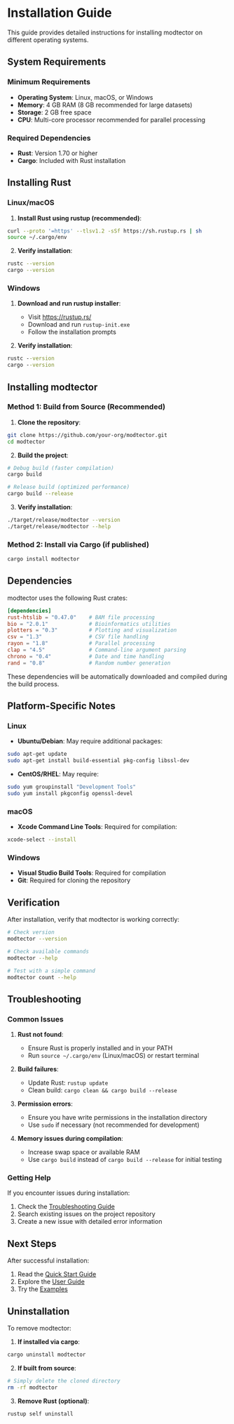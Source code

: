 # Installation Guide

This guide provides detailed instructions for installing modtector on different operating systems.

## System Requirements

### Minimum Requirements
- **Operating System**: Linux, macOS, or Windows
- **Memory**: 4 GB RAM (8 GB recommended for large datasets)
- **Storage**: 2 GB free space
- **CPU**: Multi-core processor recommended for parallel processing

### Required Dependencies
- **Rust**: Version 1.70 or higher
- **Cargo**: Included with Rust installation

## Installing Rust

### Linux/macOS

1. **Install Rust using rustup (recommended)**:
```bash
curl --proto '=https' --tlsv1.2 -sSf https://sh.rustup.rs | sh
source ~/.cargo/env
```

2. **Verify installation**:
```bash
rustc --version
cargo --version
```

### Windows

1. **Download and run rustup installer**:
   - Visit https://rustup.rs/
   - Download and run `rustup-init.exe`
   - Follow the installation prompts

2. **Verify installation**:
```cmd
rustc --version
cargo --version
```

## Installing modtector

### Method 1: Build from Source (Recommended)

1. **Clone the repository**:
```bash
git clone https://github.com/your-org/modtector.git
cd modtector
```

2. **Build the project**:
```bash
# Debug build (faster compilation)
cargo build

# Release build (optimized performance)
cargo build --release
```

3. **Verify installation**:
```bash
./target/release/modtector --version
./target/release/modtector --help
```

### Method 2: Install via Cargo (if published)

```bash
cargo install modtector
```

## Dependencies

modtector uses the following Rust crates:

```toml
[dependencies]
rust-htslib = "0.47.0"    # BAM file processing
bio = "2.0.1"             # Bioinformatics utilities
plotters = "0.3"          # Plotting and visualization
csv = "1.3"               # CSV file handling
rayon = "1.8"             # Parallel processing
clap = "4.5"              # Command-line argument parsing
chrono = "0.4"            # Date and time handling
rand = "0.8"              # Random number generation
```

These dependencies will be automatically downloaded and compiled during the build process.

## Platform-Specific Notes

### Linux

- **Ubuntu/Debian**: May require additional packages:
```bash
sudo apt-get update
sudo apt-get install build-essential pkg-config libssl-dev
```

- **CentOS/RHEL**: May require:
```bash
sudo yum groupinstall "Development Tools"
sudo yum install pkgconfig openssl-devel
```

### macOS

- **Xcode Command Line Tools**: Required for compilation:
```bash
xcode-select --install
```

### Windows

- **Visual Studio Build Tools**: Required for compilation
- **Git**: Required for cloning the repository

## Verification

After installation, verify that modtector is working correctly:

```bash
# Check version
modtector --version

# Check available commands
modtector --help

# Test with a simple command
modtector count --help
```

## Troubleshooting

### Common Issues

1. **Rust not found**:
   - Ensure Rust is properly installed and in your PATH
   - Run `source ~/.cargo/env` (Linux/macOS) or restart terminal

2. **Build failures**:
   - Update Rust: `rustup update`
   - Clean build: `cargo clean && cargo build --release`

3. **Permission errors**:
   - Ensure you have write permissions in the installation directory
   - Use `sudo` if necessary (not recommended for development)

4. **Memory issues during compilation**:
   - Increase swap space or available RAM
   - Use `cargo build` instead of `cargo build --release` for initial testing

### Getting Help

If you encounter issues during installation:

1. Check the [Troubleshooting Guide](troubleshooting.md)
2. Search existing issues on the project repository
3. Create a new issue with detailed error information

## Next Steps

After successful installation:

1. Read the [Quick Start Guide](quickstart.md)
2. Explore the [User Guide](user-guide.md)
3. Try the [Examples](examples.md)

## Uninstallation

To remove modtector:

1. **If installed via cargo**:
```bash
cargo uninstall modtector
```

2. **If built from source**:
```bash
# Simply delete the cloned directory
rm -rf modtector
```

3. **Remove Rust (optional)**:
```bash
rustup self uninstall
```

